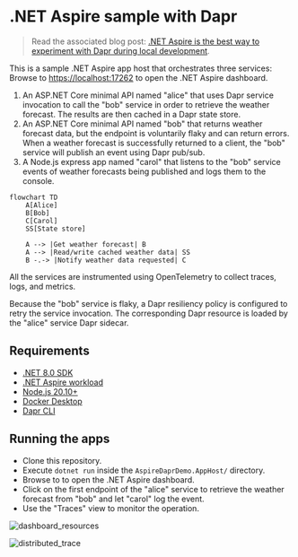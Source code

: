 # .NET Aspire sample with Dapr

> Read the associated blog post: [.NET Aspire is the best way to experiment with Dapr during local development](https://anthonysimmon.com/dotnet-aspire-best-way-to-experiment-dapr-local-dev/).

This is a sample .NET Aspire app host that orchestrates three services:
Browse to <https://localhost:17262> to open the .NET Aspire dashboard.

1. An ASP.NET Core minimal API named "alice" that uses Dapr service invocation to call the "bob" service in order to retrieve the weather forecast. The results are then cached in a Dapr state store.
2. An ASP.NET Core minimal API named "bob" that returns weather forecast data, but the endpoint is voluntarily flaky and can return errors. When a weather forecast is successfully returned to a client, the "bob" service will publish an event using Dapr pub/sub.
3. A Node.js express app named "carol" that listens to the "bob" service events of weather forecasts being published and logs them to the console.

```mermaid
flowchart TD
    A[Alice]
    B[Bob]
    C[Carol]
    SS[State store]

    A --> |Get weather forecast| B
    A --> |Read/write cached weather data| SS
    B -.-> |Notify weather data requested| C
```

All the services are instrumented using OpenTelemetry to collect traces, logs, and metrics.

Because the "bob" service is flaky, a Dapr resiliency policy is configured to retry the service invocation. The corresponding Dapr resource is loaded by the "alice" service Dapr sidecar.

## Requirements

- [.NET 8.0 SDK](https://dotnet.microsoft.com/en-us/download/dotnet/8.0)
- [.NET Aspire workload](https://learn.microsoft.com/fr-fr/dotnet/aspire/)
- [Node.js 20.10+](https://nodejs.org/en/download)
- [Docker Desktop](https://www.docker.com/products/docker-desktop/)
- [Dapr CLI](https://docs.dapr.io/getting-started/install-dapr-cli/)

## Running the apps

- Clone this repository.
- Execute `dotnet run` inside the `AspireDaprDemo.AppHost/` directory.
- Browse to to open the .NET Aspire dashboard.
- Click on the first endpoint of the "alice" service to retrieve the weather forecast from "bob" and let "carol" log the event.
- Use the "Traces" view to monitor the operation.

![dashboard_resources](https://github.com/asimmon/aspire-dapr-demo/assets/14242083/a027f2d4-beb0-4faa-9ea5-1982bd742587)

![distributed_trace](https://github.com/asimmon/aspire-dapr-demo/assets/14242083/dde6838b-5f5b-4f28-a92b-4658ddd78912)
